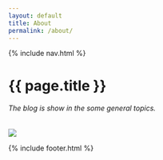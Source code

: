 ```yaml
---
layout: default
title: About
permalink: /about/
---
```


{% include nav.html %}

 <div class="container-fluid about">
    <div class="text-center p-4">
      <h1 class="pagetitle">{{ page.title }} </h1>
      <h6 class="mt-3">The blog is show in the some general topics.</h6>
      <img class="image mt-5" src="{{ site.baseurl }}/assets/images/about.png">
    </div>
 </div>

{% include footer.html %}